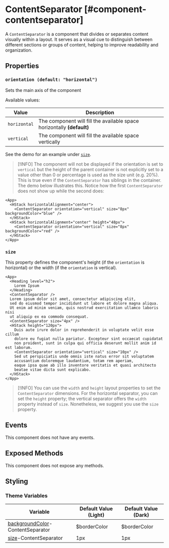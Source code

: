 # ContentSeparator [#component-contentseparator]

A `ContentSeparator` is a component that divides or separates content visually within a layout. It serves as a visual cue to distinguish between different sections or groups of content, helping to improve readability and organization.

## Properties

### `orientation (default: "horizontal")`

Sets the main axis of the component

Available values:

| Value | Description |
| --- | --- |
| `horizontal` | The component will fill the available space horizontally **(default)** |
| `vertical` | The component will fill the available space vertically |

See the demo for an example under [`size`](#size).

>[!INFO]
> The component will not be displayed if the orientation is set to `vertical` but the height of the parent container is not explicitly set to a value other than 0 or percentage is used as the size unit (e.g. 20%).
> This is true even if the `ContentSeparator` has siblings in the container.
> The demo below illustrates this.
> Notice how the first `ContentSeparator` does not show up while the second does:

```xmlui-pg copy display name="Example: no vertical space"
<App>
  <HStack horizontalAlignment="center">
    <ContentSeparator orientation="vertical" size="8px" backgroundColor="blue" />
  </HStack>
  <HStack horizontalAlignment="center" height="48px">
    <ContentSeparator orientation="vertical" size="8px" backgroundColor="red" />
  </HStack>
</App>
```

### `size`

This property defines the component's height (if the `orientation` is horizontal) or the width (if the `orientation` is vertical).

```xmlui-pg copy display name="Example: size"
<App>
  <Heading level="h2">
    Lorem Ipsum
  </Heading>
  <ContentSeparator />
  Lorem ipsum dolor sit amet, consectetur adipiscing elit,
  sed do eiusmod tempor incididunt ut labore et dolore magna aliqua.
  Ut enim ad minim veniam, quis nostrud exercitation ullamco laboris nisi
  ut aliquip ex ea commodo consequat.
  <ContentSeparator size="4px" />
  <HStack height="120px">
    Duis aute irure dolor in reprehenderit in voluptate velit esse cillum
    dolore eu fugiat nulla pariatur. Excepteur sint occaecat cupidatat
    non proident, sunt in culpa qui officia deserunt mollit anim id est laborum.
    <ContentSeparator orientation="vertical" size="10px" />
    Sed ut perspiciatis unde omnis iste natus error sit voluptatem
    accusantium doloremque laudantium, totam rem aperiam,
    eaque ipsa quae ab illo inventore veritatis et quasi architecto
    beatae vitae dicta sunt explicabo.
  </HStack>
</App>
```

>[!INFO]
> You can use the `width` and `height` layout properties to set the `ContentSeparator` dimensions.
> For the horizontal separator, you can set the `height` property; the vertical separator offers the `width` property instead of `size`.
> Nonetheless, we suggest you use the `size` property.

## Events

This component does not have any events.

## Exposed Methods

This component does not expose any methods.

## Styling

### Theme Variables

| Variable | Default Value (Light) | Default Value (Dark) |
| --- | --- | --- |
| [backgroundColor](../styles-and-themes/common-units/#color)-ContentSeparator | $borderColor | $borderColor |
| [size](../styles-and-themes/common-units/#size)-ContentSeparator | 1px | 1px |
